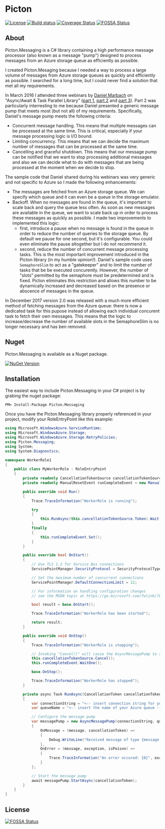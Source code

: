 # Picton

[![License](https://img.shields.io/badge/license-MIT-blue.svg)](https://jericho.mit-license.org/)
[![Build status](https://ci.appveyor.com/api/projects/status/2tl8wuancvf3awap?svg=true)](https://ci.appveyor.com/project/Jericho/picton.messaging)
[![Coverage Status](https://coveralls.io/repos/github/Jericho/Picton.Messaging/badge.svg?branch=master)](https://coveralls.io/github/Jericho/Picton.Messaging?branch=master)
[![FOSSA Status](https://app.fossa.io/api/projects/git%2Bhttps%3A%2F%2Fgithub.com%2FJericho%2FPicton.Messaging.svg?type=shield)](https://app.fossa.io/projects/git%2Bhttps%3A%2F%2Fgithub.com%2FJericho%2FPicton.Messaging?ref=badge_shield)


## About

Picton.Messaging is a C# library containing a high performance message processor (also known as a message "pump") designed to process messages from an Azure storage queue as efficiently as possible.

I created Picton.Mesaging because I needed a way to process a large volume of messages from Azure storage queues as quickly and efficiently as possible. I searched for a long time, but I could never find a solution that met all my requirements.

In March 2016 I attended three webinars by [Daniel Marbach](https://github.com/danielmarbach) on "Async/Await & Task Parallel Library" ([part 1](https://github.com/danielmarbach/02-25-2016-AsyncWebinar), [part 2](https://github.com/danielmarbach/03-03-2016-AsyncWebinar) and [part 3](https://github.com/danielmarbach/03-10-2016-AsyncWebinar)).
Part 2 was particularly interresting to me because Daniel presented a generic message pump that meets most (but not all) of my requirements. Specifically, Daniel's message pump meets the following criteria:

- Concurrent message handling. This means that multiple messages can be processed at the same time. This is critical, especially if your message processing logic is I/O bound.
- Limiting concurrency. This means that we can decide the maximum number of messages that can be processed at the same time.
- Cancelling and graceful shutdown. This means that our message pump can be notified that we want to stop processing additional messages and also we can decide what to do with messages that are being processed at the moment when we decide to stop.

The sample code that Daniel shared during his webinars was very generic and not specific to Azure so I made the following enhancements:
- The messages are fetched from an Azure storage queue. We can specify which queue and it can even be a queue in the storage emulator.
- Backoff. When no messages are found in the queue, it's important to scale back and query the queue less often. As soon as new messages are available in the queue, we want to scale back up in order to process these messages as quickly as possible. I made two improvements to implemented this logic: 
  - first, introduce a pause when no message is found in the queue in order to reduce the number of queries to the storage queue. By default we pause for one second, but it's configurable. You could even eliminate the pause altogether but I do not recommend it. 
  - second, reduce the number of concurrent message processing tasks. This is the most important improvement introduced in the Picton library (in my humble opinion!). Daniel's sample code uses ``SemaphoreSlim`` to act as a "gatekeeper" and to limit the number of tasks that be be executed concurently. However, the number of "slots" permitted by the semaphore must be predetermined and is fixed. Picton eliminates this restriction and allows this number to be dynamically increased and decreased based on the presence or abscence of messages in the queue.

In December 2017 version 2.0 was released with a much more efficient method of fetching messages from the Azure queue: there is now a dedicated task for this pupose instead of allowing each individual concurent task to fetch their own messages. This means that the logic to increase/decrease the number of available slots in the SemaphoreSlim is no longer necessary and has ben removed.


## Nuget

Picton.Messaging is available as a Nuget package.

[![NuGet Version](https://img.shields.io/nuget/v/Picton.Messaging.svg)](https://www.nuget.org/packages/Picton.Messaging/)


## Installation

The easiest way to include Picton.Messaging in your C# project is by grabing the nuget package:

```
PM> Install-Package Picton.Messaging
```

Once you have the Picton.Messaging library properly referenced in your project, modify your RoleEntryPoint like this example:

```csharp
using Microsoft.WindowsAzure.ServiceRuntime;
using Microsoft.WindowsAzure.Storage;
using Microsoft.WindowsAzure.Storage.RetryPolicies;
using Picton.Messaging;
using System;
using System.Diagnostics;

namespace WorkerRole1
{
	public class MyWorkerRole : RoleEntryPoint
	{
		private readonly CancellationTokenSource cancellationTokenSource = new CancellationTokenSource();
		private readonly ManualResetEvent runCompleteEvent = new ManualResetEvent(false);

		public override void Run()
		{
			Trace.TraceInformation("WorkerRole is running");

			try
			{
				this.RunAsync(this.cancellationTokenSource.Token).Wait();
			}
			finally
			{
				this.runCompleteEvent.Set();
			}
		}

		public override bool OnStart()
		{
			// Use TLS 1.2 for Service Bus connections
			ServicePointManager.SecurityProtocol = SecurityProtocolType.Tls12;

			// Set the maximum number of concurrent connections
			ServicePointManager.DefaultConnectionLimit = 12;

			// For information on handling configuration changes
			// see the MSDN topic at https://go.microsoft.com/fwlink/?LinkId=166357.

			bool result = base.OnStart();

			Trace.TraceInformation("WorkerRole has been started");

			return result;
		}

		public override void OnStop()
		{
			Trace.TraceInformation("WorkerRole is stopping");

            // Invoking "Cancel()" will cause the AsyncMessagePump to stop
			this.cancellationTokenSource.Cancel();
			this.runCompleteEvent.WaitOne();

			base.OnStop();

			Trace.TraceInformation("WorkerRole has stopped");
		}

		private async Task RunAsync(CancellationToken cancellationToken)
		{
			var connectionString = "<-- insert connection string for your Azure account -->";
			var queueName = "<-- insert the name of your Azure queue -->";

            // Configure the message pump
			var messagePump = new AsyncMessagePump(connectionString, queueName, 10, null, TimeSpan.FromMinutes(1), 3)
			{
            	OnMessage = (message, cancellationToken) =>
				{
					Debug.WriteLine("Received message of type {message.Content.GetType()}");
				},
				OnError = (message, exception, isPoison) =>
				{
					Trace.TraceInformation("An error occured: {0}", exception);
				}
			};

			// Start the message pump
			await messagePump.StartAsync(cancellationToken);
		}
	}
}
```


## License
[![FOSSA Status](https://app.fossa.io/api/projects/git%2Bhttps%3A%2F%2Fgithub.com%2FJericho%2FPicton.Messaging.svg?type=large)](https://app.fossa.io/projects/git%2Bhttps%3A%2F%2Fgithub.com%2FJericho%2FPicton.Messaging?ref=badge_large)
